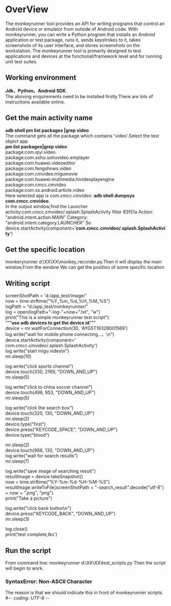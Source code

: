  # OverView
The monkeyrunner tool provides an API for writing programs that control an Android device or emulator from outside of Android code. With monkeyrunner, you can write a Python program that installs an Android application or test package, runs it, sends keystrokes to it, takes screenshots of its user interface, and stores screenshots on the workstation. The monkeyrunner tool is primarily designed to test applications and devices at the functional/framework level and for running unit test suites.
## Working environment
**Jdk、Python、Android SDK**.  
The aboving enquirements need to be installed firstly.There are lots of instructions available online.
## Get the main activity name
**adb shell pm list packages |grep video**  
The command gets all the package which contains 'video'.Select the test object app.  
**pm list packages|grep video**  
package:com.qiyi.video  
package:com.sohu.sohuvideo.emplayer  
package:com.huawei.videoeditor  
package:com.fengshows.video  
package:com.cmvideo.migumovie  
package:com.huawei.multimedia.hivideoplayengine  
package:com.cmcc.cmvideo  
package:com.ss.android.article.video  
Here selected app is  com.cmcc.cmvideo:
**adb shell dumpsys com.cmcc.cmvideo**.   
In the output window,find the Launcher activity:com.cmcc.cmvideo/.splash.SplashActivity filter 83f51a Action: "android.intent.action.MAIN"
Category: "android.intent.category.LAUNCHER"
So device.startActivity(component='**com.cmcc.cmvideo/.splash.SplashActivity**')
## Get the specific location
monkeryrunner d:\XX\XX\monkey_recorder.py.Then it will display the main window,From the window We can get the position of some specific location  
## Writing script
screenShotPath = 'd:/app_test/image/'  
now = time.strftime("%Y_%m_%d_%H_%M_%S")  
logPath = "d:/app_test/monkeyrunner/"  
log = open(logPath+"-log-"+now+".txt", "w")  
print("This is a simple monkeyrunner test script")   
"""**use adb devices to get the device id**"""  
device = mr.waitForConnection(30, 'AYG5T19328001569')  
log.write("wait for mobile phone connecting...、\n")  
device.startActivity(component=' com.cmcc.cmvideo/.splash.SplashActivity')  
log.write("start migu video\n")  
mr.sleep(10)  
  
log.write("click sports channel")  
device.touch(330, 2169, "DOWN_AND_UP")  
mr.sleep(5)  

log.write("click to china soccer channel")  
device.touch(496, 953, "DOWN_AND_UP")  
mr.sleep(5)  

log.write("click the search box")  
device.touch(320, 130, "DOWN_AND_UP")  
mr.sleep(2)  
device.type("first")  
device.press("KEYCODE_SPACE", "DOWN_AND_UP")  
device.type("blood")  
  
mr.sleep(2)  
device.touch(988, 130, "DOWN_AND_UP")  
log.write("wait for search results")  
mr.sleep(7)  
  
log.write("save image of searching result")  
resultImage = device.takeSnapshot()  
now = time.strftime("%Y-%m-%d-%H-%M-%S")  
resultImage.writeToFile(screenShotPath + "-search_result".decode("utf-8") + now + ".png", "png")  
print("Take a picture")  
  
  
log.write("click back button\n")  
device.press("KEYCODE_BACK", "DOWN_AND_UP")  
mr.sleep(3)  
  
log.close()  
print('test complete,tks')

## Run the script
From command line:
monkeyrunner  d:\XX\XX\test_scripts.py
Then the script will begin to work.
### SyntaxError: Non-ASCII Character
The reason is that we should indicate this in front of monkeyrunner scripts.
#-*- coding: UTF-8 -*-
